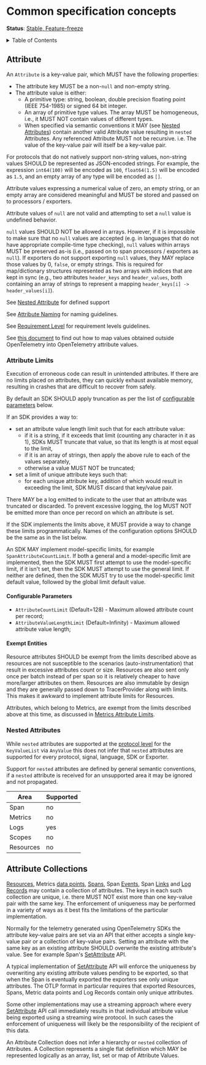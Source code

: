 <!--- Hugo front matter used to generate the website version of this page:
aliases: [/docs/reference/specification/common/common]
--->
# Common specification concepts

**Status**: [Stable, Feature-freeze](../document-status.md)

<details>
<summary>Table of Contents</summary>

<!-- toc -->

- [Attribute](#attribute)
  * [Attribute Limits](#attribute-limits)
    + [Configurable Parameters](#configurable-parameters)
    + [Exempt Entities](#exempt-entities)
  * [Nested Attributes](#nested-attributes)
- [Attribute Collections](#attribute-collections)

<!-- tocstop -->

</details>

## Attribute

<a id="attributes"></a>

An `Attribute` is a key-value pair, which MUST have the following properties:

- The attribute key MUST be a non-`null` and non-empty string.
- The attribute value is either:
  - A primitive type: string, boolean, double precision floating point (IEEE 754-1985) or signed 64 bit integer.
  - An array of primitive type values. The array MUST be homogeneous,
    i.e., it MUST NOT contain values of different types.
  - When specified via semantic conventions it MAY (see [Nested Attributes](#nested-attributes))
    contain another valid Attribute value resulting in `nested` Attributes. Any
    referenced Attribute MUST not be recursive. i.e. The value of the
    key-value pair will itself be a key-value pair.

For protocols that do not natively support non-string values, non-string values
SHOULD be represented as JSON-encoded strings.  For example, the expression
`int64(100)` will be encoded as `100`, `float64(1.5)` will be encoded as `1.5`,
and an empty array of any type will be encoded as `[]`.

Attribute values expressing a numerical value of zero, an empty string, or an
empty array are considered meaningful and MUST be stored and passed on to
processors / exporters.

Attribute values of `null` are not valid and attempting to set a `null` value is
undefined behavior.

`null` values SHOULD NOT be allowed in arrays. However, if it is impossible to
make sure that no `null` values are accepted
(e.g. in languages that do not have appropriate compile-time type checking),
`null` values within arrays MUST be preserved as-is (i.e., passed on to span
processors / exporters as `null`). If exporters do not support exporting `null`
values, they MAY replace those values by 0, `false`, or empty strings.
This is required for map/dictionary structures represented as two arrays with
indices that are kept in sync (e.g., two attributes `header_keys` and `header_values`,
both containing an array of strings to represent a mapping
`header_keys[i] -> header_values[i]`).

See [Nested Attribute](#nested-attributes) for defined support

See [Attribute Naming](attribute-naming.md) for naming guidelines.

See [Requirement Level](attribute-requirement-level.md) for requirement levels guidelines.

See [this document](attribute-type-mapping.md) to find out how to map values obtained
outside OpenTelemetry into OpenTelemetry attribute values.

### Attribute Limits

Execution of erroneous code can result in unintended attributes. If there are no
limits placed on attributes, they can quickly exhaust available memory, resulting
in crashes that are difficult to recover from safely.

By default an SDK SHOULD apply truncation as per the list of
[configurable parameters](#configurable-parameters) below.

If an SDK provides a way to:

- set an attribute value length limit such that for each
  attribute value:
  - if it is a string, if it exceeds that limit (counting any character in it as
    1), SDKs MUST truncate that value, so that its length is at most equal
    to the limit,
  - if it is an array of strings, then apply the above rule to each of the
    values separately,
  - otherwise a value MUST NOT be truncated;
- set a limit of unique attribute keys such that:
  - for each unique attribute key, addition of which would result in exceeding
    the limit, SDK MUST discard that key/value pair.

There MAY be a log emitted to indicate to the user that an attribute was
truncated or discarded. To prevent excessive logging, the log MUST NOT be
emitted more than once per record on which an attribute is set.

If the SDK implements the limits above, it MUST provide a way to change these
limits programmatically. Names of the configuration options SHOULD be the same as
in the list below.

An SDK MAY implement model-specific limits, for example
`SpanAttributeCountLimit`. If both a general and a model-specific limit are
implemented, then the SDK MUST first attempt to use the model-specific limit, if
it isn't set, then the SDK MUST attempt to use the general limit. If neither are
defined, then the SDK MUST try to use the model-specific limit default value,
followed by the global limit default value.

#### Configurable Parameters

* `AttributeCountLimit` (Default=128) - Maximum allowed attribute count per record;
* `AttributeValueLengthLimit` (Default=Infinity) - Maximum allowed attribute value length;

#### Exempt Entities

Resource attributes SHOULD be exempt from the limits described above as resources
are not susceptible to the scenarios (auto-instrumentation) that result in
excessive attributes count or size. Resources are also sent only once per batch
instead of per span so it is relatively cheaper to have more/larger attributes
on them. Resources are also immutable by design and they are generally passed
down to TracerProvider along with limits. This makes it awkward to implement
attribute limits for Resources.

Attributes, which belong to Metrics, are exempt from the limits described above
at this time, as discussed in
[Metrics Attribute Limits](../metrics/sdk.md#attribute-limits).

### Nested Attributes

While `nested` attributes are supported at the [protocol level](https://github.com/open-telemetry/opentelemetry-proto/blob/157bedf2d42bd2c2c9a35e355839a48f99ce06ee/opentelemetry/proto/common/v1/common.proto#L28-L67)
for the `KeyValueList` via `AnyValue` this does not infer that `nested` attributes
are supported for every protocol, signal, language, SDK or Exporter.

Support for `nested` attributes are defined by general semantic conventions, if
a `nested` attribute is received for an unsupported area it may be ignored and
not propagated.

| Area                 | Supported  |
|----------------------|------------|
| Span                 | no         |
| Metrics              | no         |
| Logs                 | yes        |
| Scopes               | no         |
| Resources            | no         |

## Attribute Collections

[Resources](../resource/sdk.md), Metrics
[data points](../metrics/data-model.md#metric-points),
[Spans](../trace/api.md#set-attributes), Span
[Events](../trace/api.md#add-events), Span
[Links](../trace/api.md#specifying-links) and
[Log Records](../logs/data-model.md) may contain a collection of attributes. The
keys in each such collection are unique, i.e. there MUST NOT exist more than one
key-value pair with the same key. The enforcement of uniqueness may be performed
in a variety of ways as it best fits the limitations of the particular
implementation.

Normally for the telemetry generated using OpenTelemetry SDKs the attribute
key-value pairs are set via an API that either accepts a single key-value pair
or a collection of key-value pairs. Setting an attribute with the same key as an
existing attribute SHOULD overwrite the existing attribute's value. See for
example Span's [SetAttribute](../trace/api.md#set-attributes) API.

A typical implementation of [SetAttribute](../trace/api.md#set-attributes) API
will enforce the uniqueness by overwriting any existing attribute values pending
to be exported, so that when the Span is eventually exported the exporters see
only unique attributes. The OTLP format in particular requires that exported
Resources, Spans, Metric data points and Log Records contain only unique
attributes.

Some other implementations may use a streaming approach where every
[SetAttribute](../trace/api.md#set-attributes) API call immediately results in
that individual attribute value being exported using a streaming wire protocol.
In such cases the enforcement of uniqueness will likely be the responsibility of
the recipient of this data.

An Attribute Collection does not infer a hierarchy or `nested` collection of
Attributes. A Collection represents a single flat definition which MAY be
represented logically as an array, list, set or map of Attribute Values.
